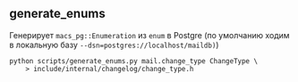 
## generate_enums

Генерирует `macs_pg::Enumeration` из `enum` в Postgre (по умолчанию ходим
в локальную базу `--dsn=postgres://localhost/maildb)`)

    python scripts/generate_enums.py mail.change_type ChangeType \
        > include/internal/changelog/change_type.h
